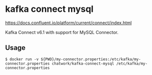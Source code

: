 # kafka connect mysql

https://docs.confluent.io/platform/current/connect/index.html

Kafka Connect v6.1 with support for MySQL Connector.

## Usage

```
$ docker run -v ${PWD}/my-connector.properties:/etc/kafka/my-connector.properties chatwork/kafka-connect-mysql /etc/kafka/my-connector.properties
```
